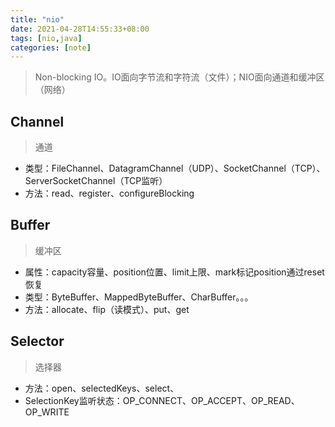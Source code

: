 ```yaml
---
title: "nio"
date: 2021-04-28T14:55:33+08:00
tags: [nio,java]
categories: [note]
---
```


>Non-blocking IO。IO面向字节流和字符流（文件）；NIO面向通道和缓冲区（网络）
## Channel
>通道

- 类型：FileChannel、DatagramChannel（UDP）、SocketChannel（TCP）、ServerSocketChannel（TCP监听）
- 方法：read、register、configureBlocking
## Buffer
>缓冲区

- 属性：capacity容量、position位置、limit上限、mark标记position通过reset恢复
- 类型：ByteBuffer、MappedByteBuffer、CharBuffer。。。
- 方法：allocate、flip（读模式）、put、get
## Selector
>选择器

- 方法：open、selectedKeys、select、
- SelectionKey监听状态：OP_CONNECT、OP_ACCEPT、OP_READ、OP_WRITE